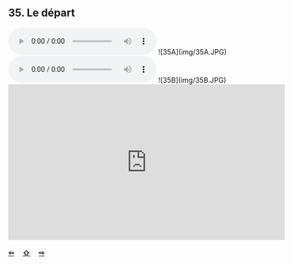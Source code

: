 ## 35. Le départ

  <audio controls>
    <source src="sound/35A.ogg"></source>
  </audio>
![35A](img/35A.JPG)

  <audio controls>
    <source src="sound/35B.ogg"></source>
  </audio>
![35B](img/35B.JPG)

<iframe width="560" height="315" src="https://www.youtube.com/embed/" frameborder="0" allow="accelerometer; autoplay; encrypted-media; gyroscope; picture-in-picture" allowfullscreen></iframe>

<p style='font-weight:bolder'>
  <a href='34.html' title='Önceki sayfa'>⇦</a>&emsp;
  <a href='..' title='Ana sayfa'>⇧</a>&emsp;
  <a href='36.html' title='Sonraki sayfa'>⇨</a>
</p>